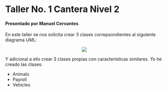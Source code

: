 # Taller No. 1 Cantera Nivel 2
#### Presentado por Manuel Cervantes

En este taller se nos solicita crear 3 clases correpsondientes al siguiente diagrama UML:

<html><p align="center">
<img src="https://cdn.talentlms.com/sofkauniversity/1643769159_Cantera%20Nivel%202%20-%20Taller%201.drawio.png?Policy=eyJTdGF0ZW1lbnQiOlt7IlJlc291cmNlIjoiaHR0cHM6XC9cL2Nkbi50YWxlbnRsbXMuY29tXC9zb2ZrYXVuaXZlcnNpdHlcLzE2NDM3NjkxNTlfQ2FudGVyYSUyME5pdmVsJTIwMiUyMC0lMjBUYWxsZXIlMjAxLmRyYXdpby5wbmciLCJDb25kaXRpb24iOnsiRGF0ZUxlc3NUaGFuIjp7IkFXUzpFcG9jaFRpbWUiOjE2NTc5Mjk2MDB9fX1dfQ__&Signature=CDHnU8BQXk3BIZAMZODuEkC1a0NQYoWsDnt4kRuM12%2FHskrsuzzl6%2FDa5cZc5PuE8XhOlIXPMl03DZfeSLDzNBVMGh8bZ95UsYUGxUUyijE9EzgBHTYBvUMXAU64YBmTgyUcPRO9dnamu8UixT-JRbEXW%2F5QBqfGxYkaJwxr4M59wnsyqTs%2FBUnB8WEnnfYzzhICsC4RvQ%2F1WsADEVSH20OR5ETe0XffEX59dU3w2FyCOqrCSZ7Gd6tnbT-015Ocm55LvI6ACO3B2se3k2ypk9o8f35U5qVMpRmTeJvRekCEeYsXFXQnsLV6-Q77J-%2F5ZYbCgCQUTxjn3xfWJbgmXw__&Key-Pair-Id=APKAJDCWVQTW4P3KI3XA"></p></html>

Y adicional a ello crear 3 clases propias con características similares. Yo he creado las clases:
- Animals
- Payroll
- Vehicles
